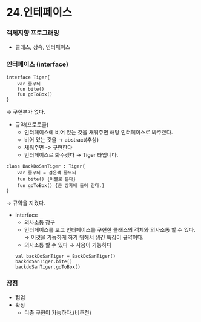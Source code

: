 # 24.인테페이스

### 객체지향 프로그래밍
- 클래스, 상속, 인터페이스

### 인터페이스 (interface)
```
interface Tiger{
	var 줄무늬
	fun bite()
	fun goToBox()
}
```
→ 구현부가 없다.

- 규약(프로토콜)
	- 인터페이스에 비어 있는 것을 채워주면 해당 인터페이스로 봐주겠다.
	- 비어 있는 것을 → abstract(추상)
	- 채워주면 -> 구현한다
	- 인터페이스로 봐주겠다 → Tiger 타입니다. 
```
class BackDoSanTiger : Tiger{
	var 줄무늬 = 검은색 줄무늬
	fun bite() {이빨로 문다}
	fun goToBox() {큰 상자에 들어 간다.}
}
```
→ 규약을 지켰다.

- Interface
	- 의사소통 창구
	- 인터페이스를 보고 인터페이스를 구현한 클래스의 객체와 의사소통 할 수 있다. → 이것을 가능하게 하기 위해서 생긴 특징이 규약이다.
	- 의사소통 할 수 있다 → 사용이 가능하다
	```
	val backDoSanTiger = BackDoSanTiger()
	backdoSanTiger.bite()
	backdoSanTiger.goToBox()
	```

### 장점
- 헙업
- 확장
	- 디증 구현이 가능하다.(비추천)
